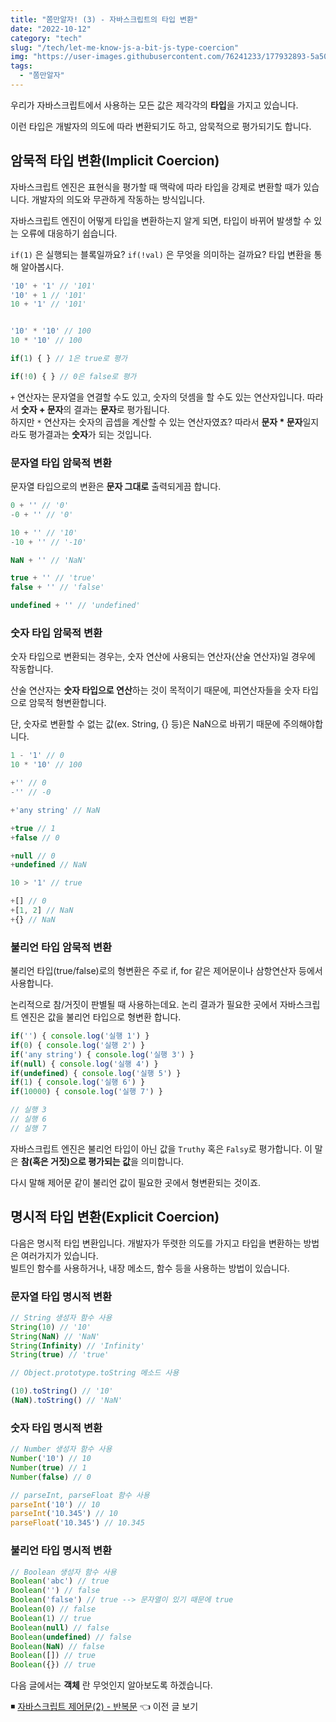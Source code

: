 ```yaml
---
title: "쫌만알자! (3) - 자바스크립트의 타입 변환"
date: "2022-10-12"
category: "tech"
slug: "/tech/let-me-know-js-a-bit-js-type-coercion"
img: "https://user-images.githubusercontent.com/76241233/177932893-5a504b26-12e4-4ade-b1ce-1951d072ba82.jpg"
tags:
  - "쫌만알자"
---
```


우리가 자바스크립트에서 사용하는 모든 값은 제각각의 **타입**을 가지고 있습니다.

이런 타입은 개발자의 의도에 따라 변환되기도 하고, 암묵적으로 평가되기도 합니다.

## 암묵적 타입 변환(Implicit Coercion)

자바스크립트 엔진은 표현식을 평가할 때 맥락에 따라 타입을 강제로 변환할 때가 있습니다. 개발자의 의도와 무관하게 작동하는 방식입니다.

자바스크립트 엔진이 어떻게 타입을 변환하는지 알게 되면, 타입이 바뀌어 발생할 수 있는 오류에 대응하기 쉽습니다.

`if(1)` 은 실행되는 블록일까요? `if(!val)` 은 무엇을 의미하는 걸까요? 타입 변환을 통해 알아봅시다.

```javascript
'10' + '1' // '101'
'10' + 1 // '101'
10 + '1' // '101'


'10' * '10' // 100
10 * '10' // 100

if(1) { } // 1은 true로 평가

if(!0) { } // 0은 false로 평가
```

`+` 연산자는 문자열을 연결할 수도 있고, 숫자의 덧셈을 할 수도 있는 연산자입니다. 따라서 **숫자 + 문자**의 결과는 **문자**로 평가됩니다.   
하지만 `*` 연산자는 숫자의 곱셉을 계산할 수 있는 연산자였죠? 따라서 **문자 * 문자**일지라도 평가결과는 **숫자**가 되는 것입니다.

### 문자열 타입 암묵적 변환

문자열 타입으로의 변환은 **문자 그대로** 출력되게끔 합니다.

```javascript
0 + '' // '0'
-0 + '' // '0'

10 + '' // '10'
-10 + '' // '-10'

NaN + '' // 'NaN'

true + '' // 'true'
false + '' // 'false'

undefined + '' // 'undefined'
```

### 숫자 타입 암묵적 변환

숫자 타입으로 변환되는 경우는, 숫자 연산에 사용되는 연산자(산술 연산자)일 경우에 작동합니다.

산술 연산자는 **숫자 타입으로 연산**하는 것이 목적이기 때문에, 피연산자들을 숫자 타입으로 암묵적 형변환합니다.

단, 숫자로 변환할 수 없는 값(ex. String, {} 등)은 NaN으로 바뀌기 때문에 주의해야합니다.

```javascript
1 - '1' // 0
10 * '10' // 100

+'' // 0
-'' // -0

+'any string' // NaN

+true // 1
+false // 0

+null // 0
+undefined // NaN

10 > '1' // true

+[] // 0
+[1, 2] // NaN
+{} // NaN
```

### 불리언 타입 암묵적 변환

불리언 타입(true/false)로의 형변환은 주로 if, for 같은 제어문이나 삼항연산자 등에서 사용합니다.

논리적으로 참/거짓이 판별될 때 사용하는데요. 논리 결과가 필요한 곳에서 자바스크립트 엔진은 값을 불리언 타입으로 형변환 합니다.

```javascript
if('') { console.log('실행 1') }
if(0) { console.log('실행 2') }
if('any string') { console.log('실행 3') }
if(null) { console.log('실행 4') }
if(undefined) { console.log('실행 5') }
if(1) { console.log('실행 6') }
if(10000) { console.log('실행 7') }

// 실행 3
// 실행 6
// 실행 7
```

자바스크립트 엔진은 불리언 타입이 아닌 값을 `Truthy` 혹은 `Falsy`로 평가합니다. 이 말은 **참(혹은 거짓)으로 평가되는 값**을 의미합니다.

다시 말해 제어문 같이 불리언 값이 필요한 곳에서 형변환되는 것이죠.


## 명시적 타입 변환(Explicit Coercion)

다음은 명시적 타입 변환입니다. 개발자가 뚜렷한 의도를 가지고 타입을 변환하는 방법은 여러가지가 있습니다.   
빌트인 함수를 사용하거나, 내장 메소드, 함수 등을 사용하는 방법이 있습니다.

### 문자열 타입 명시적 변환

```javascript
// String 생성자 함수 사용
String(10) // '10'
String(NaN) // 'NaN'
String(Infinity) // 'Infinity'
String(true) // 'true'

// Object.prototype.toString 메소드 사용

(10).toString() // '10'
(NaN).toString() // 'NaN'
```

### 숫자 타입 명시적 변환

```javascript
// Number 생성자 함수 사용
Number('10') // 10
Number(true) // 1
Number(false) // 0

// parseInt, parseFloat 함수 사용
parseInt('10') // 10
parseInt('10.345') // 10
parseFloat('10.345') // 10.345
```

### 불리언 타입 명시적 변환

```javascript
// Boolean 생성자 함수 사용
Boolean('abc') // true
Boolean('') // false
Boolean('false') // true --> 문자열이 있기 때문에 true
Boolean(0) // false
Boolean(1) // true
Boolean(null) // false
Boolean(undefined) // false
Boolean(NaN) // false
Boolean([]) // true
Boolean({}) // true
```

다음 글에서는 **객체** 란 무엇인지 알아보도록 하겠습니다.

◾ [자바스크립트 제어문(2) - 반복문](/tech/let-me-know-js-a-bit-js-control-flow-statement-loop) 👈 이전 글 보기
